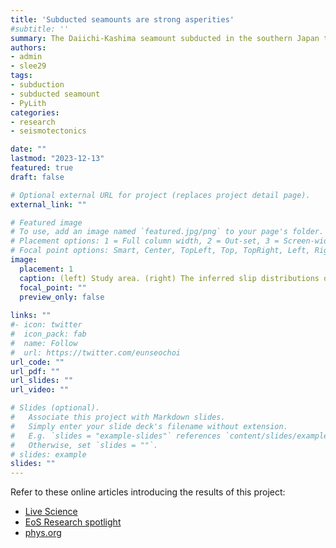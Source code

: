 ```yaml
---
title: 'Subducted seamounts are strong asperities'
#subtitle: ''
summary: The Daiichi-Kashima seamount subducted in the southern Japan trench is a strong asperity. Probably so are many other seamounts. Subducted seamounts functioning as a strong asperity can generate M7 earthquakes regularly (every ~20 years) and much larger tsunamigenic ones at a longer interval (100s of years).
authors:
- admin
- slee29
tags:
- subduction
- subducted seamount
- PyLith
categories:
- research
- seismotectonics

date: ""
lastmod: "2023-12-13"
featured: true
draft: false

# Optional external URL for project (replaces project detail page).
external_link: ""

# Featured image
# To use, add an image named `featured.jpg/png` to your page's folder.
# Placement options: 1 = Full column width, 2 = Out-set, 3 = Screen-width
# Focal point options: Smart, Center, TopLeft, Top, TopRight, Left, Right, BottomLeft, Bottom, BottomRight
image:
  placement: 1
  caption: (left) Study area. (right) The inferred slip distributions of M7 "hang-up" earthquakes, the locations of other types of earthquakes, and the location of the Daiichi-Kashima seamount.
  focal_point: ""
  preview_only: false
  
links: ""
#- icon: twitter
#  icon_pack: fab
#  name: Follow
#  url: https://twitter.com/eunseochoi
url_code: ""
url_pdf: ""
url_slides: ""
url_video: ""

# Slides (optional).
#   Associate this project with Markdown slides.
#   Simply enter your slide deck's filename without extension.
#   E.g. `slides = "example-slides"` references `content/slides/example-slides.md`.
#   Otherwise, set `slides = ""`.
# slides: example
slides: ""
---
```


Refer to these online articles introducing the results of this project:
- [Live Science](https://www.livescience.com/planet-earth/volcanos/underwater-volcano-riding-a-sinking-tectonic-plate-may-have-unleashed-major-earthquakes-in-japan)
- [EoS Research spotlight](https://eos.org/research-spotlights/subducted-seamounts-may-lead-to-larger-earthquakes)
- [phys.org](https://phys.org/news/2023-11-subducted-seamounts-larger-earthquakes.html)
